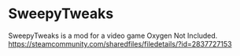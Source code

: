 # SweepyTweaks
SweepyTweaks is a mod for a video game Oxygen Not Included.
https://steamcommunity.com/sharedfiles/filedetails/?id=2837727153
